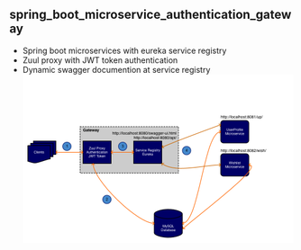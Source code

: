 ## spring_boot_microservice_authentication_gateway

- Spring boot microservices with eureka service registry
- Zuul proxy with JWT token authentication
- Dynamic swagger documention at service registry
![Flow Diagram](flow_diagram.png)

